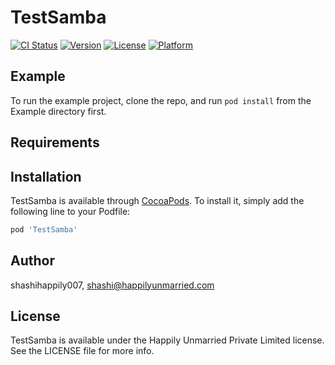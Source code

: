 # TestSamba

[![CI Status](http://img.shields.io/travis/shashihappily007/TestSamba.svg?style=flat)](https://travis-ci.org/shashihappily007/TestSamba)
[![Version](https://img.shields.io/cocoapods/v/TestSamba.svg?style=flat)](http://cocoapods.org/pods/TestSamba)
[![License](https://img.shields.io/cocoapods/l/TestSamba.svg?style=flat)](http://cocoapods.org/pods/TestSamba)
[![Platform](https://img.shields.io/cocoapods/p/TestSamba.svg?style=flat)](http://cocoapods.org/pods/TestSamba)

## Example

To run the example project, clone the repo, and run `pod install` from the Example directory first.

## Requirements

## Installation

TestSamba is available through [CocoaPods](http://cocoapods.org). To install
it, simply add the following line to your Podfile:

```ruby
pod 'TestSamba'
```

## Author

shashihappily007, shashi@happilyunmarried.com

## License

TestSamba is available under the Happily Unmarried Private Limited license. See the LICENSE file for more info.
